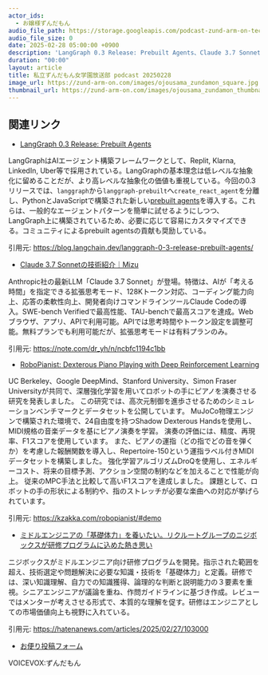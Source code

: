 ```yaml
---
actor_ids:
  - お嬢様ずんだもん
audio_file_path: https://storage.googleapis.com/podcast-zund-arm-on-tech/audio/私立ずんだもん女学園放送部_podcast_20250228.mp3
audio_file_size: 0
date: 2025-02-28 05:00:00 +0900
description: 'LangGraph 0.3 Release: Prebuilt Agents、Claude 3.7 Sonnetの技術紹介｜Mizu、RoboPianist: Dexterous Piano Playing with Deep Reinforcement Learning、ミドルエンジニアの「基礎体力」を養いたい。リクルートグループのニジボックスが研修プログラムに込めた熱き思い'
duration: "00:00"
layout: article
title: 私立ずんだもん女学園放送部 podcast 20250228
image_url: https://zund-arm-on.com/images/ojousama_zundamon_square.jpg
thumbnail_url: https://zund-arm-on.com/images/ojousama_zundamon_thumbnail.jpg
---
```


## 関連リンク


- [LangGraph 0.3 Release: Prebuilt Agents](https://blog.langchain.dev/langgraph-0-3-release-prebuilt-agents/)  


LangGraphはAIエージェント構築フレームワークとして、Replit, Klarna, LinkedIn, Uber等で採用されている。LangGraphの基本理念は低レベルな抽象化に留めることだが、より高レベルな抽象化の価値も重視している。今回の0.3リリースでは、`langgraph`から`langgraph-prebuilt`へ`create_react_agent`を分離し、PythonとJavaScriptで構築された新しい[prebuilt agents](https://langchain-ai.github.io/langgraph/prebuilt/?ref=blog.langchain.dev)を導入する。これらは、一般的なエージェントパターンを簡単に試せるようにしつつ、LangGraph上に構築されているため、必要に応じて容易にカスタマイズできる。コミュニティによるprebuilt agentsの貢献も奨励している。


引用元: https://blog.langchain.dev/langgraph-0-3-release-prebuilt-agents/


- [Claude 3.7 Sonnetの技術紹介｜Mizu](https://note.com/dr_yh/n/ncbfc1194c1bb)  


Anthropic社の最新LLM「Claude 3.7 Sonnet」が登場。特徴は、AIが「考える時間」を指定できる拡張思考モード、128Kトークン対応、コーディング能力向上、応答の柔軟性向上、開発者向けコマンドラインツールClaude Codeの導入。SWE-bench Verifiedで最高性能、TAU-benchで最高スコアを達成。Webブラウザ、アプリ、APIで利用可能。APIでは思考時間やトークン設定を調整可能。無料プランでも利用可能だが、拡張思考モードは有料プランのみ。


引用元: https://note.com/dr_yh/n/ncbfc1194c1bb


- [RoboPianist: Dexterous Piano Playing with Deep Reinforcement Learning](https://kzakka.com/robopianist/#demo)  


UC Berkeley、Google DeepMind、Stanford University、Simon Fraser Universityが共同で、深層強化学習を用いてロボットの手にピアノを演奏させる研究を発表しました。
この研究では、高次元制御を進歩させるためのシミュレーションベンチマークとデータセットを公開しています。
MuJoCo物理エンジンで構築された環境で、24自由度を持つShadow Dexterous Handsを使用し、MIDI規格の音楽データを基にピアノ演奏を学習。
演奏の評価には、精度、再現率、F1スコアを使用しています。
また、ピアノの運指（どの指でどの音を弾くか）を考慮した報酬関数を導入し、Repertoire-150という運指ラベル付きMIDIデータセットを構築しました。
強化学習アルゴリズムDroQを使用し、エネルギーコスト、将来の目標予測、アクション空間の制約などを加えることで性能が向上。
従来のMPC手法と比較して高いF1スコアを達成しました。
課題として、ロボットの手の形状による制約や、指のストレッチが必要な楽曲への対応が挙げられています。


引用元: https://kzakka.com/robopianist/#demo


- [ミドルエンジニアの「基礎体力」を養いたい。リクルートグループのニジボックスが研修プログラムに込めた熱き思い](https://hatenanews.com/articles/2025/02/27/103000)  


ニジボックスがミドルエンジニア向け研修プログラムを開発。指示された範囲を超え、技術選定や問題解決に必要な知識・技術を「基礎体力」と定義。研修では、深い知識理解、自力での知識獲得、論理的な判断と説明能力の３要素を重視。シニアエンジニアが議論を重ね、作問ガイドラインに基づき作成。レビューではメンターが考えさせる形式で、本質的な理解を促す。研修はエンジニアとしての市場価値向上も視野に入れている。


引用元: https://hatenanews.com/articles/2025/02/27/103000



- [お便り投稿フォーム](https://forms.gle/ffg4JTfqdiqK62qf9)

VOICEVOX:ずんだもん
